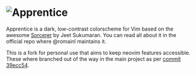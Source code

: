 # ![Apprentice](http://romainl.github.io/Apprentice/images/logo.png)

Apprentice is a dark, low-contrast colorscheme for Vim based on the awesome [Sorcerer](http://www.vim.org/scripts/script.php?script_id=3299) by Jeet Sukumaran. You can read all about it in the  official repo where @romainl maintains it.

This is a fork for personal use that aims to keep neovim features accessible. These where branched out of the way in the main project as per [commit 39ecc54](https://github.com/romainl/Apprentice/commit/39ecc54396fc84b32554551774fc785a762e1859). 

